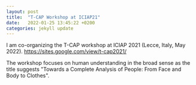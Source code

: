 ```yaml
---
layout: post
title:  "T-CAP Workshop at ICIAP21"
date:   2022-01-25 13:45:22 +0200
categories: jekyll update
---
```


I am co-organizing the T-CAP workshop at ICIAP 2021 (Lecce, Italy, May 2022).
https://sites.google.com/view/t-cap2021/

The workshop focuses on human understanding in the broad sense as the title suggests "Towards a Complete Analysis of People: 
From Face and Body to Clothes".
